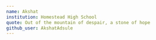 ```yaml
---
name: Akshat
institution: Homestead High School 
quote: Out of the mountain of despair, a stone of hope
github_user: AkshatAdsule 
---
```

